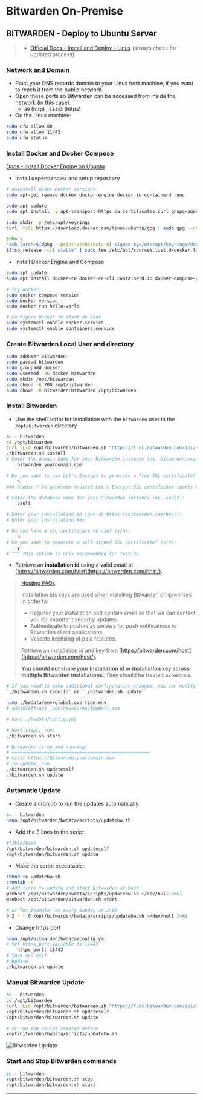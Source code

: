 # Bitwarden On-Premise

## BITWARDEN - Deploy to Ubuntu Server

> - [Official Docs - Install and Deploy - Linux](https://bitwarden.com/help/install-on-premise-linux/) (always check for updated process)

### Network and Domain

- Point your DNS records domain to your Linux host machine, if you want to reach it from the public network.
- Open these ports so Bitwarden can be accessed from inside the network (in this case).
  - `80` (http) , `11443` (https)
- On the Linux machine:

```bash
sudo ufw allow 80
sudo ufw allow 11443
sudo ufw status
```

### Install Docker and Docker Compose

[Docs - Install Docker Engine on Ubuntu](https://docs.docker.com/engine/install/ubuntu/#install-using-the-repository)

- Install dependencies and setup repository

```bash
# uninstall older Docker versions:
sudo apt-get remove docker docker-engine docker.io containerd runc

sudo apt update
sudo apt install -y apt-transport-https ca-certificates curl gnupg-agent software-properties-common lsb-release
```

```bash
sudo mkdir -p /etc/apt/keyrings
curl -fsSL https://download.docker.com/linux/ubuntu/gpg | sudo gpg --dearmor -o /etc/apt/keyrings/docker.gpg

echo \
"deb [arch=$(dpkg --print-architecture) signed-by=/etc/apt/keyrings/docker.gpg] https://download.docker.com/linux/ubuntu \
$(lsb_release -cs) stable" | sudo tee /etc/apt/sources.list.d/docker.list > /dev/null
```

- Install Docker Engine and Compose

```bash
sudo apt update
sudo apt install docker-ce docker-ce-cli containerd.io docker-compose-plugin

# Try docker:
sudo docker compose version
sudo docker version
sudo docker run hello-world

# Configure Docker to start on boot
sudo systemctl enable docker.service
sudo systemctl enable containerd.service
```

### Create Bitwarden Local User and directory

```bash
sudo adduser bitwarden
sudo passwd bitwarden
sudo groupadd docker
sudo usermod -aG docker bitwarden
sudo mkdir /opt/bitwarden
sudo chmod -R 700 /opt/bitwarden
sudo chown -R bitwarden:bitwarden /opt/bitwarden
```

### Install Bitwarden

- Use the shell script for installation with the `bitwarden` user in the `/opt/bitwarden` directory

```bash
su - bitwarden
cd /opt/bitwarden
curl -Lso /opt/bitwarden/bitwarden.sh "https://func.bitwarden.com/api/dl/?app=self-host&platform=linux" && chmod 700 /opt/bitwarden/bitwarden.sh
./bitwarden.sh install
# Enter the domain name for your Bitwarden instance (ex. bitwarden.example.com):
	bitwarden.yourdomain.com

# Do you want to use Let's Encrypt to generate a free SSL certificate? (y/n):
	n
### Choose Y to generate trusted Let's Encrypt SSL certificate (ports 80 and 443 have to be open for certbot)

# Enter the database name for your Bitwarden instance (ex. vault):
	vault

# Enter your installation id (get at https://bitwarden.com/host):
# Enter your installation key:

# Do you have a SSL certificate to use? (y/n):
	n
# Do you want to generate a self-signed SSL certificate? (y/n):
	y
# ^^^ This option is only recommended for testing.

```

- Retrieve an **installation id** using a valid email at [https://bitwarden.com/host](https://bitwarden.com/host/).

> [Hosting FAQs](https://bitwarden.com/help/hosting-faqs/#general)
>
> Installation ids keys are used when installing Bitwarden on-premises in order to:
>
> - Register your installation and contain email so that we can contact you for important security updates.
> - Authenticate to push relay servers for push notifications to Bitwarden client applications.
> - Validate licensing of paid features.
>
> Retrieve an installation id and key from [https://bitwarden.com/host](https://bitwarden.com/host/).
>
> **You should not share your installation id or installation key across multiple Bitwarden installations.** They should be treated as secrets.

```bash
# If you need to make additional configuration changes, you can modify the settings in `./bwdata/config.yml` and then run:
`./bitwarden.sh rebuild` or `./bitwarden.sh update`

nano ./bwdata/env/global.override.env
# adminSettings__admins=yourmail@gmail.com

# nano ./bwdata/config.yml

# Next steps, run:
./bitwarden.sh start

# Bitwarden is up and running!
# ===================================================
# visit https://bitwarden.yourdomain.com
# to update, run
./bitwarden.sh updateself
./bitwarden.sh update
```

### Automatic Update

- Create a cronjob to run the updates automatically

```bash
su - bitwarden
nano /opt/bitwarden/bwdata/scripts/updatebw.sh
```

- Add the 3 lines to the script:

```bash
#!/bin/bash
/opt/bitwarden/bitwarden.sh updateself
/opt/bitwarden/bitwarden.sh update
```

- Make the script executable:

```bash
chmod +x updatebw.sh
crontab -e
# Add lines to update and start Bitwarden at boot:
@reboot /opt/bitwarden/bwdata/scripts/updatebw.sh >/dev/null 2>&1
@reboot /opt/bitwarden/bitwarden.sh start

# or for Example: on every Sunday at 2:00 
0 2 * * 0 /opt/bitwarden/bwdata/scripts/updatebw.sh >/dev/null 2>&1
```

- Change https port

```bash
nano /opt/bitwarden/bwdata/config.yml
# Set https_port variable to 11443
	https_port: 11443
# Save and exit.
# Update
./bitwarden.sh update
```

### Manual Bitwarden Update

```bash
su - bitwarden
cd /opt/bitwarden
curl -Lso /opt/bitwarden/bitwarden.sh "https://func.bitwarden.com/api/dl/?app=self-host&platform=linux" && chmod 700 /opt/bitwarden/bitwarden.sh
/opt/bitwarden/bitwarden.sh updateself
/opt/bitwarden/bitwarden.sh update

# or run the script created before
/opt/bitwarden/bwdata/scripts/updatebw.sh
```

![Bitwarden Update](.gitbook/assets/bw_update.gif)

### Start and Stop Bitwarden commands

```bash
su - bitwarden
/opt/bitwarden/bitwarden.sh stop
/opt/bitwarden/bitwarden.sh start
```

------


